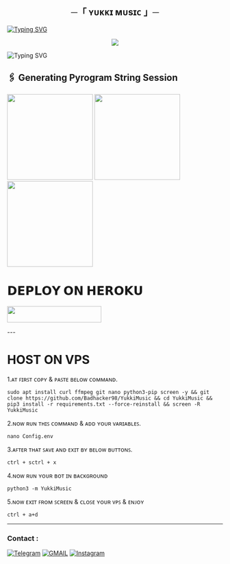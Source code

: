 <h2 align="center">
    ─「 ʏᴜᴋᴋɪ ᴍᴜsɪᴄ 」─

</h2>

[![Typing SVG](https://readme-typing-svg.herokuapp.com/?lines=ㅤ+𝚆𝙴𝙻𝙲𝙾𝙼𝙴+𝚃𝙾+ʏᴜᴋᴋɪ+𝙼𝚄𝚂𝙸𝙲+𝚁𝙴𝙿𝙾+;ㅤ+𝚃𝙷𝙸𝚂+𝙸𝚂+𝙰+𝙰𝙳𝚅𝙰𝙽𝙲𝙴+𝙼𝚄𝚂𝙸𝙲+𝙱𝙾𝚃;𝙿𝙾𝚆𝙴𝚁𝙴𝙳+𝙱𝚈+☞+ʙᴀᴅ+ᴍᴜɴᴅᴀ)](https://github.com/Badhacker98/YukkiMusic/fork)



<p align="center">
  <img src="https://files.catbox.moe/k239oe.jpg">
</p>


![Typing SVG](https://readme-typing-svg.herokuapp.com/?lines=𝗙𝗢𝗥𝗞+𝗧𝗛𝗜𝗦+𝗥𝗘𝗣𝗢+𝗕𝗘𝗙𝗢𝗥𝗘+𝗗𝗘𝗣𝗟𝗢𝗬)


## 🖇 Generating Pyrogram String Session

<p>
<a href="https://telegram.tools/session-string-generator#pyrogram,user"><img src="https://img.shields.io/badge/ꜱᴛʀɪɴɢ%20ꜱᴇꜱꜱɪᴏɴ-blueviolet?style=for-the-badge&logo=appveyor" width="200""/></a>
<a href="https://t.me/YukkiiMusic_Bot"><img src="https://img.shields.io/badge/ᴅᴇᴍᴏ%20ʙᴏᴛ-blueviolet?style=for-the-badge&logo=appveyor" width="200""/></a>
<a href="https://t.me/ll_BAD_MUNDA_ll"><img src="https://img.shields.io/badge/DM%20TO%20ʙᴀᴅᴍᴜɴᴅᴀ-blueviolet?style=for-the-badge&logo=appveyor" width="200""/></a>

# 𝗗𝗘𝗣𝗟𝗢𝗬 𝗢𝗡 𝗛𝗘𝗥𝗢𝗞𝗨
<p>
<a href="https://github.com/PROFESSOR-SOURABH/PROFESSOR-SOURABH-MUSIC"><img src="https://img.shields.io/badge/Deploy%20On%20Heroku-greenviolet?style=for-the-badge&logo=heroku" width="220" height="38.45"/></a></p>
---

# HOST ON VPS 

1.ᴀᴛ ꜰɪʀꜱᴛ ᴄᴏᴘʏ & ᴘᴀꜱᴛᴇ ʙᴇʟᴏᴡ ᴄᴏᴍᴍᴀɴᴅ.
```
sudo apt install curl ffmpeg git nano python3-pip screen -y && git clone https://github.com/Badhacker98/YukkiMusic && cd YukkiMusic && pip3 install -r requirements.txt --force-reinstall && screen -R YukkiMusic
```
2.ɴᴏᴡ ʀᴜɴ ᴛʜɪꜱ ᴄᴏᴍᴍᴀɴᴅ & ᴀᴅᴅ ʏᴏᴜʀ ᴠᴀʀɪᴀʙʟᴇꜱ.
```
nano Config.env
```
3.ᴀꜰᴛᴇʀ ᴛʜᴀᴛ ꜱᴀᴠᴇ ᴀɴᴅ ᴇxɪᴛ ʙʏ ʙᴇʟᴏᴡ ʙᴜᴛᴛᴏɴꜱ.
```
ctrl + sctrl + x
```
4.ɴᴏᴡ ʀᴜɴ ʏᴏᴜʀ ʙᴏᴛ ɪɴ ʙᴀᴄᴋɢʀᴏᴜɴᴅ
```
python3 -m YukkiMusic
```

5.ɴᴏᴡ ᴇxɪᴛ ꜰʀᴏᴍ ꜱᴄʀᴇᴇɴ & ᴄʟᴏꜱᴇ ʏᴏᴜʀ ᴠᴘꜱ & ᴇɴᴊᴏʏ
```
ctrl + a+d
```
---




### Contact :
<a href="https://t.me/ll_BAD_MUNDA_ll"><img title="Telegram" src="https://img.shields.io/badge/Telegram-%23000000.svg?&style=for-the-badge&logo=telegram&logoColor=61DAFB"></a>
<a href="https://mail.google.com/mail/?view=cm&fs=1&to=sukhwinderwarval50@gmail.com"><img title="GMAIL" src="https://img.shields.io/badge/Gmail-D14836?style=for-the-badge&logo=gmail&logoColor=white"></a>
<a href="https://instagram.com/lll_bad_munda_lll"><img title="Instagram" src="https://img.shields.io/badge/instagram-%23E4405F.svg?&style=for-the-badge&logo=instagram&logoColor=white"></a>
